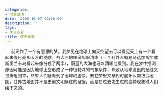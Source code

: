 ```yaml
---
categories:
- 时空波动
date: '2006-10-07 08:10:00'
description: ''
tags:
- 丰富多彩
title: 梦见地球
---
```

     前天作了一个有意思的梦。我梦见在地球上向天空望去可以看见天上有一个看起来有月亮那么大的地球。各大洲的轮廓都很清晰（一个列外大概是马达加斯加或斯里兰卡岛看起来像分成了两半），蔚蓝的大海也可以清晰地看到。我在梦中推测原因可能是因为地球上空形成了一种很特殊的气象条件，导致从地球发出的光线又被折射回来，结果人们就看到了地球的虚像。我在梦里又想到可能什么南极古地图，世界古地图并不是史前文明存在的证据，而是在过去发生过的这种现象时人们绘下来的。